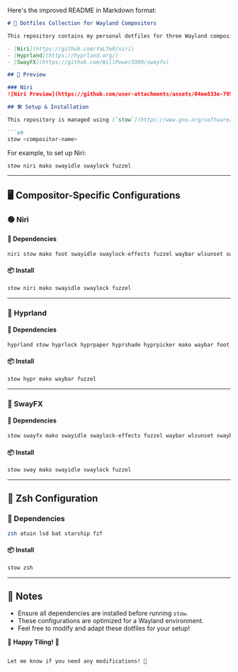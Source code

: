 Here's the improved README in Markdown format:  

```markdown
# 🌿 Dotfiles Collection for Wayland Compositors  

This repository contains my personal dotfiles for three Wayland compositors:  

- [Niri](https://github.com/YaLTeR/niri)  
- [Hyprland](https://hyprland.org/)  
- [SwayFX](https://github.com/WillPower3309/swayfx)  

## 📸 Preview  

### Niri  
![Niri Preview](https://github.com/user-attachments/assets/04ee833e-7956-4b22-9ba2-3365d3dd7bde)  

## 🛠 Setup & Installation  

This repository is managed using [`stow`](https://www.gnu.org/software/stow/), a symlink manager. To install the dotfiles for a specific compositor, run:  

```sh
stow <compositor-name>
```

For example, to set up Niri:  

```sh
stow niri mako swayidle swaylock fuzzel
```

---

## 🖥️ Compositor-Specific Configurations  

### 🟢 Niri  

#### 🔗 Dependencies  
```sh
niri stow mako foot swayidle swaylock-effects fuzzel waybar wlsunset swaybg
```

#### 📦 Install  
```sh
stow niri mako swayidle swaylock fuzzel
```

---

### 🔵 Hyprland  

#### 🔗 Dependencies  
```sh
hyprland stow hyprlock hyprpaper hyprshade hyprpicker mako waybar foot fuzzel
```

#### 📦 Install  
```sh
stow hypr mako waybar fuzzel
```

---

### 🔴 SwayFX  

#### 🔗 Dependencies  
```sh
stow swayfx mako swayidle swaylock-effects fuzzel waybar wlsunset swaybg
```

#### 📦 Install  
```sh
stow sway mako swayidle swaylock fuzzel
```

---

## 🐚 Zsh Configuration  

### 🔗 Dependencies  
```sh
zsh atuin lsd bat starship fzf
```

#### 📦 Install  
```sh
stow zsh
```

---

## 📜 Notes  

- Ensure all dependencies are installed before running `stow`.  
- These configurations are optimized for a Wayland environment.  
- Feel free to modify and adapt these dotfiles for your setup!  

🚀 **Happy Tiling!** 🎨
```

Let me know if you need any modifications! 🚀
